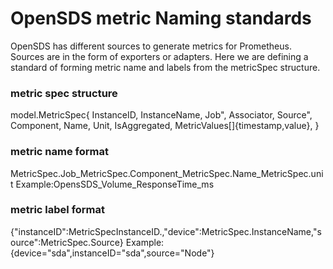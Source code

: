 # OpenSDS metric Naming standards  
OpenSDS has different sources to generate metrics for Prometheus. Sources are in the form of exporters or adapters. Here we are defining a standard of forming metric name and labels from the metricSpec structure.
### metric spec structure 
model.MetricSpec{
			InstanceID,
			InstanceName,
			Job",
			Associator,
			Source",
			Component,
			Name,
			Unit,
			IsAggregated,
			MetricValues[]{timestamp,value},
		}
### metric name format
MetricSpec.Job_MetricSpec.Component_MetricSpec.Name_MetricSpec.unit
Example:OpensSDS_Volume_ResponseTime_ms
### metric label format
  {"instanceID":MetricSpecInstanceID.,"device":MetricSpec.InstanceName,"source":MetricSpec.Source}
Example: {device="sda",instanceID="sda",source="Node"}
